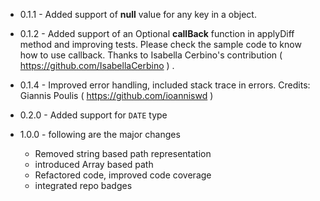 - 0.1.1 - Added support of **null** value for any key in a object.

- 0.1.2 - Added support of an Optional  **callBack** function in applyDiff method and improving tests. Please check the sample code to know how to use callback. Thanks to Isabella Cerbino's contribution ( https://github.com/IsabellaCerbino ) .

- 0.1.4 - Improved error handling, included stack trace in errors. Credits: Giannis Poulis
( https://github.com/ioanniswd )

- 0.2.0 - Added support for `DATE` type
- 1.0.0 - following are the major changes
  - Removed string based path representation
  - introduced Array based path
  - Refactored code, improved code coverage
  - integrated repo badges
